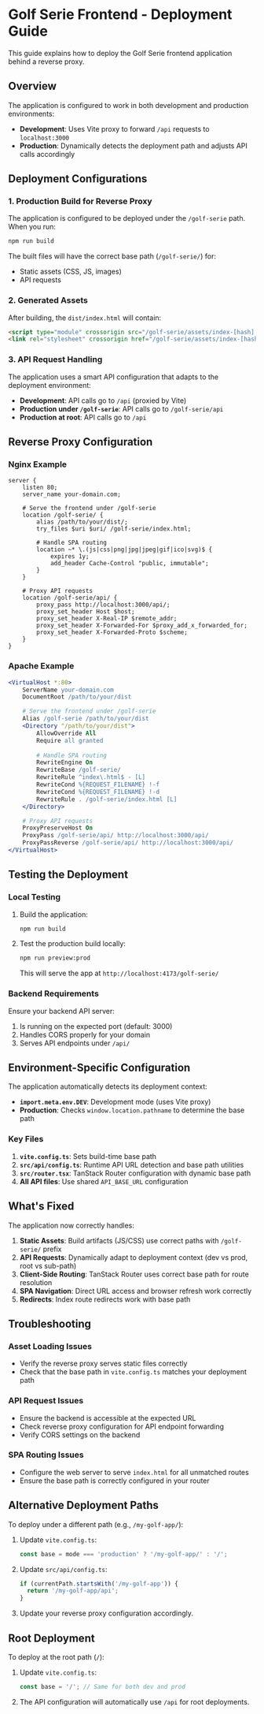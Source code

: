 # Golf Serie Frontend - Deployment Guide

This guide explains how to deploy the Golf Serie frontend application behind a reverse proxy.

## Overview

The application is configured to work in both development and production environments:

- **Development**: Uses Vite proxy to forward `/api` requests to `localhost:3000`
- **Production**: Dynamically detects the deployment path and adjusts API calls accordingly

## Deployment Configurations

### 1. Production Build for Reverse Proxy

The application is configured to be deployed under the `/golf-serie` path. When you run:

```bash
npm run build
```

The built files will have the correct base path (`/golf-serie/`) for:
- Static assets (CSS, JS, images)
- API requests

### 2. Generated Assets

After building, the `dist/index.html` will contain:
```html
<script type="module" crossorigin src="/golf-serie/assets/index-[hash].js"></script>
<link rel="stylesheet" crossorigin href="/golf-serie/assets/index-[hash].css">
```

### 3. API Request Handling

The application uses a smart API configuration that adapts to the deployment environment:

- **Development**: API calls go to `/api` (proxied by Vite)
- **Production under `/golf-serie`**: API calls go to `/golf-serie/api`
- **Production at root**: API calls go to `/api`

## Reverse Proxy Configuration

### Nginx Example

```nginx
server {
    listen 80;
    server_name your-domain.com;

    # Serve the frontend under /golf-serie
    location /golf-serie/ {
        alias /path/to/your/dist/;
        try_files $uri $uri/ /golf-serie/index.html;
        
        # Handle SPA routing
        location ~* \.(js|css|png|jpg|jpeg|gif|ico|svg)$ {
            expires 1y;
            add_header Cache-Control "public, immutable";
        }
    }

    # Proxy API requests
    location /golf-serie/api/ {
        proxy_pass http://localhost:3000/api/;
        proxy_set_header Host $host;
        proxy_set_header X-Real-IP $remote_addr;
        proxy_set_header X-Forwarded-For $proxy_add_x_forwarded_for;
        proxy_set_header X-Forwarded-Proto $scheme;
    }
}
```

### Apache Example

```apache
<VirtualHost *:80>
    ServerName your-domain.com
    DocumentRoot /path/to/your/dist

    # Serve the frontend under /golf-serie
    Alias /golf-serie /path/to/your/dist
    <Directory "/path/to/your/dist">
        AllowOverride All
        Require all granted
        
        # Handle SPA routing
        RewriteEngine On
        RewriteBase /golf-serie/
        RewriteRule ^index\.html$ - [L]
        RewriteCond %{REQUEST_FILENAME} !-f
        RewriteCond %{REQUEST_FILENAME} !-d
        RewriteRule . /golf-serie/index.html [L]
    </Directory>

    # Proxy API requests
    ProxyPreserveHost On
    ProxyPass /golf-serie/api/ http://localhost:3000/api/
    ProxyPassReverse /golf-serie/api/ http://localhost:3000/api/
</VirtualHost>
```

## Testing the Deployment

### Local Testing

1. Build the application:
   ```bash
   npm run build
   ```

2. Test the production build locally:
   ```bash
   npm run preview:prod
   ```
   This will serve the app at `http://localhost:4173/golf-serie/`

### Backend Requirements

Ensure your backend API server:
1. Is running on the expected port (default: 3000)
2. Handles CORS properly for your domain
3. Serves API endpoints under `/api/`

## Environment-Specific Configuration

The application automatically detects its deployment context:

- **`import.meta.env.DEV`**: Development mode (uses Vite proxy)
- **Production**: Checks `window.location.pathname` to determine the base path

### Key Files

1. **`vite.config.ts`**: Sets build-time base path
2. **`src/api/config.ts`**: Runtime API URL detection and base path utilities
3. **`src/router.tsx`**: TanStack Router configuration with dynamic base path
4. **All API files**: Use shared `API_BASE_URL` configuration

## What's Fixed

The application now correctly handles:

1. **Static Assets**: Build artifacts (JS/CSS) use correct paths with `/golf-serie/` prefix
2. **API Requests**: Dynamically adapt to deployment context (dev vs prod, root vs sub-path)
3. **Client-Side Routing**: TanStack Router uses correct base path for route resolution
4. **SPA Navigation**: Direct URL access and browser refresh work correctly
5. **Redirects**: Index route redirects work with base path

## Troubleshooting

### Asset Loading Issues
- Verify the reverse proxy serves static files correctly
- Check that the base path in `vite.config.ts` matches your deployment path

### API Request Issues
- Ensure the backend is accessible at the expected URL
- Check reverse proxy configuration for API endpoint forwarding
- Verify CORS settings on the backend

### SPA Routing Issues
- Configure the web server to serve `index.html` for all unmatched routes
- Ensure the base path is correctly configured in your router

## Alternative Deployment Paths

To deploy under a different path (e.g., `/my-golf-app/`):

1. Update `vite.config.ts`:
   ```typescript
   const base = mode === 'production' ? '/my-golf-app/' : '/';
   ```

2. Update `src/api/config.ts`:
   ```typescript
   if (currentPath.startsWith('/my-golf-app')) {
     return '/my-golf-app/api';
   }
   ```

3. Update your reverse proxy configuration accordingly.

## Root Deployment

To deploy at the root path (`/`):

1. Update `vite.config.ts`:
   ```typescript
   const base = '/'; // Same for both dev and prod
   ```

2. The API configuration will automatically use `/api` for root deployments. 